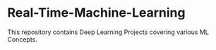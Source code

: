 # Real-Time-Machine-Learning
This repository contains Deep Learning Projects covering various ML Concepts.
